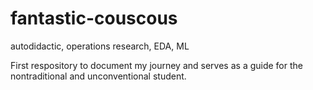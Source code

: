 # fantastic-couscous
autodidactic, operations research, EDA, ML

First respository to document my journey and serves as a guide for the nontraditional and unconventional student.
